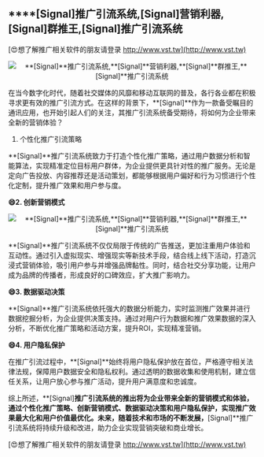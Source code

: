 ## ****[Signal]**推广引流系统,**[Signal]**营销利器,**[Signal]**群推王,**[Signal]**推广引流系统**

[😍想了解推广相关软件的朋友请登录 http://www.vst.tw](http://www.vst.tw)

 <center><img src="https://vst.tw/MP4/tuiguang/png/4.png" alt="**[Signal]**推广引流系统,**[Signal]**营销利器,**[Signal]**群推王,**[Signal]**推广引流系统"></center>

在当今数字化时代，随着社交媒体的风靡和移动互联网的普及，各行各业都在积极寻求更有效的推广引流方式。在这样的背景下，**[Signal]**作为一款备受瞩目的通讯应用，也开始引起人们的关注，其推广引流系统备受期待，将如何为企业带来全新的营销体验？

1. 个性化推广引流策略

**[Signal]**推广引流系统致力于打造个性化推广策略，通过用户数据分析和智能算法，实现精准定位目标用户群体，为企业提供更具针对性的推广服务。无论是定向广告投放、内容推荐还是活动策划，都能够根据用户偏好和行为习惯进行个性化定制，提升推广效果和用户参与度。

**😄2. 创新营销模式**

 <center><img src="https://vst.tw/MP4/tuiguang/png/2.png" alt="**[Signal]**推广引流系统,**[Signal]**营销利器,**[Signal]**群推王,**[Signal]**推广引流系统"></center>

**[Signal]**推广引流系统不仅仅局限于传统的广告推送，更加注重用户体验和互动性。通过引入虚拟现实、增强现实等新技术手段，结合线上线下活动，打造沉浸式营销体验，吸引用户参与并增强品牌黏性。同时，结合社交分享功能，让用户成为品牌的传播者，形成良好的口碑效应，扩大推广影响力。

**😄3. 数据驱动决策**

**[Signal]**推广引流系统依托强大的数据分析能力，实时监测推广效果并进行数据挖掘分析，为企业提供决策支持。通过对用户行为数据和推广效果数据的深入分析，不断优化推广策略和活动方案，提升ROI，实现精准营销。

**😄4. 用户隐私保护**

在推广引流过程中，**[Signal]**始终将用户隐私保护放在首位，严格遵守相关法律法规，保障用户数据安全和隐私权利。通过透明的数据收集和使用机制，建立信任关系，让用户放心参与推广活动，提升用户满意度和忠诚度。

综上所述，**[Signal]**推广引流系统的推出将为企业带来全新的营销模式和体验，通过个性化推广策略、创新营销模式、数据驱动决策和用户隐私保护，实现推广效果最大化和用户价值最优化。未来，随着技术和市场的不断发展，**[Signal]**推广引流系统将持续升级和改进，助力企业实现营销突破和商业增长。

[😍想了解推广相关软件的朋友请登录 http://www.vst.tw](http://www.vst.tw)



